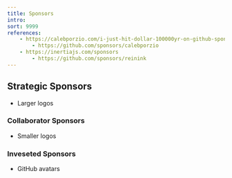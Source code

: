 ```yaml
---
title: Sponsors
intro: 
sort: 9999
references:
    - https://calebporzio.com/i-just-hit-dollar-100000yr-on-github-sponsors-heres-how-i-did-it
        - https://github.com/sponsors/calebporzio
    - https://inertiajs.com/sponsors
        - https://github.com/sponsors/reinink
---
```


## Strategic Sponsors
- Larger logos

### Collaborator Sponsors
- Smaller logos

### Inveseted Sponsors
- GitHub avatars
